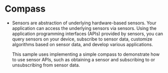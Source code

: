 # Compass<a name="EN-US_TOPIC_0000001127136445"></a>

-   Sensors are abstraction of underlying hardware-based sensors. Your application can access the underlying sensors via sensors. Using the application programming interfaces \(APIs\) provided by sensors, you can query sensors on your device, subscribe to sensor data, customize algorithms based on sensor data, and develop various applications.

    This sample uses implementing a simple compass to demonstrate how to use sensor APIs, such as obtaining a sensor and subscribing to or unsubscribing from sensor data.

